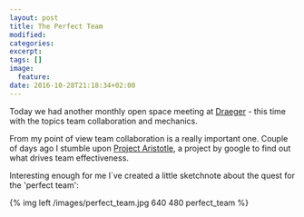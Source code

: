 ```yaml
---
layout: post
title: The Perfect Team
modified:
categories:
excerpt:
tags: []
image:
  feature:
date: 2016-10-28T21:18:34+02:00
---
```

Today we had another monthly open space meeting at [Draeger][1] - this time with the topics team collaboration and mechanics. 

From my point of view team collaboration is a really important one. Couple of days ago I stumble upon [Project Aristotle][2], a project by google to find out what drives team effectiveness. 

Interesting enough for me I´ve created a little sketchnote about the quest for the 'perfect team':

{% img left /images/perfect_team.jpg 640 480 perfect_team %}

[1]: http://www.draeger.com
[2]: http://www.infoq.com/news/2016/10/google-perfect-team
